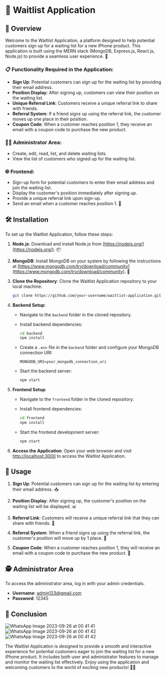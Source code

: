 # 📱 Waitlist Application

## 🚀 Overview
Welcome to the Waitlist Application, a platform designed to help potential customers sign up for a waiting list for a new iPhone product. This application is built using the MERN stack (MongoDB, Express.js, React.js, Node.js) to provide a seamless user experience. 🌟

### 📋 Functionality Required in the Application:
- **Sign Up**: Potential customers can sign up for the waiting list by providing their email address.
- **Position Display**: After signing up, customers can view their position on the waiting list.
- **Unique Referral Link**: Customers receive a unique referral link to share with friends.
- **Referral System**: If a friend signs up using the referral link, the customer moves up one place in their position.
- **Coupon Code**: When a customer reaches position 1, they receive an email with a coupon code to purchase the new product.

### 👨‍💼 Administrator Area:
- Create, edit, read, list, and delete waiting lists.
- View the list of customers who signed up for the waiting list.

### 🌐 Frontend:
- Sign-up form for potential customers to enter their email address and join the waiting list.
- Display the customer's position immediately after signing up.
- Provide a unique referral link upon sign-up.
- Send an email when a customer reaches position 1. 📧

## 🛠️ Installation

To set up the Waitlist Application, follow these steps:

1. **Node.js**: Download and install Node.js from [https://nodejs.org/](https://nodejs.org/). 📦

2. **MongoDB**: Install MongoDB on your system by following the instructions at [https://www.mongodb.com/try/download/community](https://www.mongodb.com/try/download/community). 🍃

3. **Clone the Repository**: Clone the Waitlist Application repository to your local machine:

   ```bash
   git clone https://github.com/your-username/waitlist-application.git
   ```

4. **Backend Setup**:
   - Navigate to the `backend` folder in the cloned repository.
   - Install backend dependencies:

     ```bash
     cd backend
     npm install
     ```

   - Create a `.env` file in the `backend` folder and configure your MongoDB connection URI:

     ```
     MONGODB_URI=your_mongodb_connection_uri
     ```

   - Start the backend server:

     ```bash
     npm start
     ```

5. **Frontend Setup**:
   - Navigate to the `frontend` folder in the cloned repository.
   - Install frontend dependencies:

     ```bash
     cd frontend
     npm install
     ```

   - Start the frontend development server:

     ```bash
     npm start
     ```

6. **Access the Application**: Open your web browser and visit [http://localhost:3000](http://localhost:3000) to access the Waitlist Application.

## 📝 Usage

1. **Sign Up**: Potential customers can sign up for the waiting list by entering their email address. 📥

2. **Position Display**: After signing up, the customer's position on the waiting list will be displayed. 📊

3. **Referral Link**: Customers will receive a unique referral link that they can share with friends. 🤝

4. **Referral System**: When a friend signs up using the referral link, the customer's position will move up by 1 place. 🚀

5. **Coupon Code**: When a customer reaches position 1, they will receive an email with a coupon code to purchase the new product. 🎁

## 🕵️ Administrator Area

To access the administrator area, log in with your admin credentials.

- **Username**: admin123@gmail.com
- **Password**: 12345

## 🎉 Conclusion

![WhatsApp Image 2023-09-26 at 00 41 41](https://github.com/preethishanmugham/Waitlist_Application/assets/105535453/811404d0-b458-4cec-9ab1-e16f9aa51520)
![WhatsApp Image 2023-09-26 at 00 41 42](https://github.com/preethishanmugham/Waitlist_Application/assets/105535453/c637c1f7-fd94-4396-9a17-ff87537e3c1a)
![WhatsApp Image 2023-09-26 at 00 41 42](https://github.com/preethishanmugham/Waitlist_Application/assets/105535453/85fc9d8a-5ac7-4ca9-b955-bd9cddd92f1e)

The Waitlist Application is designed to provide a smooth and interactive experience for potential customers eager to join the waiting list for a new iPhone product. It includes both user and administrator features to manage and monitor the waiting list effectively. Enjoy using the application and welcoming customers to the world of exciting new products! 📱✨
